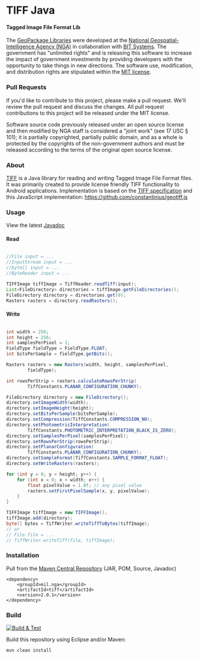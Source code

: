 # TIFF Java

#### Tagged Image File Format Lib ####

The [GeoPackage Libraries](http://ngageoint.github.io/GeoPackage/) were developed at the [National Geospatial-Intelligence Agency (NGA)](http://www.nga.mil/) in collaboration with [BIT Systems](http://www.bit-sys.com/). The government has "unlimited rights" and is releasing this software to increase the impact of government investments by providing developers with the opportunity to take things in new directions. The software use, modification, and distribution rights are stipulated within the [MIT license](http://choosealicense.com/licenses/mit/).

### Pull Requests ###
If you'd like to contribute to this project, please make a pull request. We'll review the pull request and discuss the changes. All pull request contributions to this project will be released under the MIT license.

Software source code previously released under an open source license and then modified by NGA staff is considered a "joint work" (see 17 USC § 101); it is partially copyrighted, partially public domain, and as a whole is protected by the copyrights of the non-government authors and must be released according to the terms of the original open source license.

### About ###

[TIFF](http://ngageoint.github.io/tiff-java/) is a Java library for reading and writing Tagged Image File Format files. It was primarily created to provide license friendly TIFF functionality to Android applications. Implementation is based on the [TIFF specification](https://partners.adobe.com/public/developer/en/tiff/TIFF6.pdf) and this JavaScript implementation: https://github.com/constantinius/geotiff.js

### Usage ###

View the latest [Javadoc](http://ngageoint.github.io/tiff-java/docs/api/)

#### Read ####

```java

//File input = ...
//InputStream input = ...
//byte[] input = ...
//ByteReader input = ...

TIFFImage tiffImage = TiffReader.readTiff(input);
List<FileDirectory> directories = tiffImage.getFileDirectories();
FileDirectory directory = directories.get(0);
Rasters rasters = directory.readRasters();

```

#### Write ####

```java

int width = 256;
int height = 256;
int samplesPerPixel = 1;
FieldType fieldType = FieldType.FLOAT;
int bitsPerSample = fieldType.getBits();

Rasters rasters = new Rasters(width, height, samplesPerPixel,
		fieldType);

int rowsPerStrip = rasters.calculateRowsPerStrip(
		TiffConstants.PLANAR_CONFIGURATION_CHUNKY);

FileDirectory directory = new FileDirectory();
directory.setImageWidth(width);
directory.setImageHeight(height);
directory.setBitsPerSample(bitsPerSample);
directory.setCompression(TiffConstants.COMPRESSION_NO);
directory.setPhotometricInterpretation(
		TiffConstants.PHOTOMETRIC_INTERPRETATION_BLACK_IS_ZERO);
directory.setSamplesPerPixel(samplesPerPixel);
directory.setRowsPerStrip(rowsPerStrip);
directory.setPlanarConfiguration(
		TiffConstants.PLANAR_CONFIGURATION_CHUNKY);
directory.setSampleFormat(TiffConstants.SAMPLE_FORMAT_FLOAT);
directory.setWriteRasters(rasters);

for (int y = 0; y < height; y++) {
	for (int x = 0; x < width; x++) {
		float pixelValue = 1.0f; // any pixel value
		rasters.setFirstPixelSample(x, y, pixelValue);
	}
}

TIFFImage tiffImage = new TIFFImage();
tiffImage.add(directory);
byte[] bytes = TiffWriter.writeTiffToBytes(tiffImage);
// or
// File file = ...
// TiffWriter.writeTiff(file, tiffImage);

```

### Installation ###

Pull from the [Maven Central Repository](http://search.maven.org/#artifactdetails|mil.nga|tiff|2.0.1|jar) (JAR, POM, Source, Javadoc)

    <dependency>
        <groupId>mil.nga</groupId>
        <artifactId>tiff</artifactId>
        <version>2.0.1</version>
    </dependency>

### Build ###

[![Build & Test](https://github.com/ngageoint/tiff-java/workflows/Build%20&%20Test/badge.svg)](https://github.com/ngageoint/tiff-java/actions?query=workflow%3A%22Build+%26+Test%22)

Build this repository using Eclipse and/or Maven:

    mvn clean install
